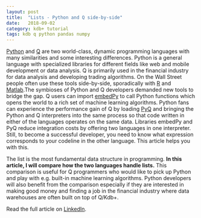 ```yaml
---
layout: post
title:  "Lists - Python and Q side-by-side"
date:   2018-09-02
category: kdb+ tutorial
tags: kdb q python pandas numpy
---
```


[Python](https://www.python.org/) and [Q](https://code.kx.com/v2/learn/q-for-all/) are two world-class, dynamic programming languages with many similarities and some interesting differences. Python is a general language with specialized libraries for different fields like web and mobile development or data analysis. Q is primarily used in the financial industry for data analysis and developing trading algorithms. On the Wall Street people often use these tools side-by-side, sporadically with [R](https://www.r-project.org/) and [Matlab](https://www.mathworks.com/products/matlab.html).The symbioses of Python and Q developers demanded new tools to bridge the gap. Q users can import [embedPy](https://github.com/KxSystems/embedPy) to call Python functions which opens the world to a rich set of machine learning algorithms. Python fans can experience the performance gain of Q by loading [PyQ](https://github.com/KxSystems/pyq) and bringing the Python and Q interpreters into the same process so that code written in either of the languages operates on the same data. Libraries embedPy and PyQ reduce integration costs by offering two languages in one interpreter. Still, to become a successful developer, you need to know what expression corresponds to your codeline in the other language. This article helps you with this.

The list is the most fundamental data structure in programming. **In this article, I will compare how the two languages handle lists.** This comparison is useful for Q programmers who would like to pick up Python and play with e.g. built-in machine learning algorithms. Python developers will also benefit from the comparison especially if they are interested in making good money and finding a job in the financial industry where data warehouses are often built on top of Q/Kdb+.

Read the full article on [LinkedIn](https://www.linkedin.com/pulse/lists-python-q-side-by-side-ferenc-bodon-ph-d-/).